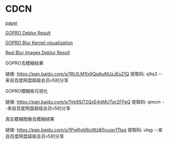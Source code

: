# CDCN

[paper]()

[GOPRO Deblur Result](https://drive.google.com/drive/folders/1oNT-o9sAnLz1MLlKzZTmqvbUPXOr16Gy?usp=sharing)

[GOPRO Blur Kernel visualization](https://drive.google.com/drive/folders/1GXHGNtNAj3YKTqdvIZNJUIZj6sEhBSEH?usp=sharing)

[Real Blur Images Deblur Result](https://drive.google.com/drive/folders/1vTqepKHsaCDQOBg0frh6ubn4P_RsIeSI?usp=sharing)

GOPRO去模糊结果

链接: https://pan.baidu.com/s/1RUlLM1Ix9QqAuNUzJEs21Q 提取码: q9q3 
--来自百度网盘超级会员v5的分享

GOPRO模糊核可视化

链接: https://pan.baidu.com/s/1Ve9SI72QxE4gMUTpr2FFeQ 提取码: qmcm 
--来自百度网盘超级会员v5的分享

真实模糊图像去模糊结果

链接: https://pan.baidu.com/s/1PwRybRiuWz8i5yuqv1Ttag 提取码: ulqg 
--来自百度网盘超级会员v5的分享